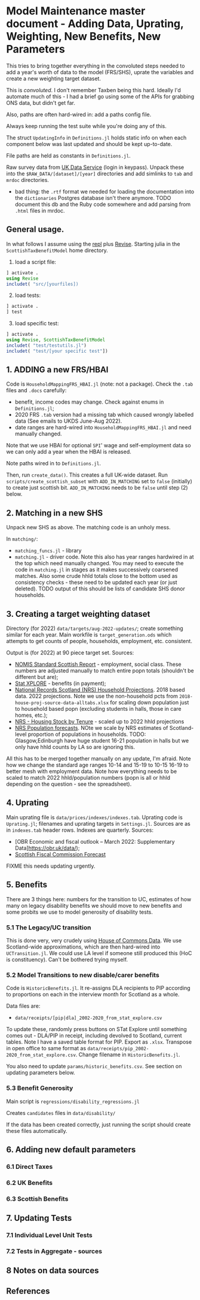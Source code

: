 # Model Maintenance master document - Adding Data, Uprating, Weighting, New Benefits, New Parameters

This tries to bring together everything in the convoluted steps needed to add a year's worth of data to the model (FRS/SHS), uprate the variables and create a new weighting target dataset. 

This is *convoluted*. I don't remember Taxben being this hard. Ideally I'd automate much of this - I had a brief go using some of the APIs for grabbing ONS data, but didn't get far. 

Also, paths are often hard-wired in: add a paths config file.

Always keep running the test suite while you're doing any of this. 

The struct `UpdatingInfo` in `Definitions.jl` holds static info on when each component below was last updated and should be kept up-to-date.

File paths are held as constants in `Definitions.jl`.

Raw survey data from [UK Data Service](https://ukds.ac.uk) (login in keypass). Unpack these into the `$RAW_DATA/[dataset]/[year]` directories and add simlinks to `tab` and `mrdoc` directories.

* bad thing: the `.rtf` format we needed for loading the documentation into the `dictionaries` Postgres database isn't there anymore. TODO document this db and the Ruby code somewhere and add parsing from `.html` files in mrdoc.

## General usage.

In what follows I assume using the [repl](https://docs.julialang.org/en/v1/stdlib/REPL/) plus [Revise](https://timholy.github.io/Revise.jl/stable/). Starting julia in the `ScottishTaxBenefitModel` home directory.

1) load a script file:

```julia
] activate .
using Revise
includet( "src/[yourfiles])
```

2) load tests:

```julia
] activate .
] test
```

3) load specific test:

```julia
] activate .
using Revise, ScottishTaxBenefitModel
includet( "test/testutils.jl")
includet( "test/[your specific test"])
```


## 1. ADDING a new FRS/HBAI

Code is `HouseholdMappingFRS_HBAI.jl` (note: not a package). Check the `.tab` files and `.docs` carefully:

* benefit, income codes may change. Check against enums in `Definitions.jl`;
* 2020 FRS `.tab` version had a missing tab which caused wrongly labelled data (See emails to UKDS June-Aug 2022).
* date ranges are hard-wired into `HouseholdMappingFRS_HBAI.jl` and need manually changed.

Note that we use HBAI for optional  `SPI`' wage and self-employment data so we can only add a year when the HBAI is released.

Note paths wired in to `Definitions.jl`.

Then, run `create_data()`. This creates a full UK-wide dataset. Run `scripts/create_scottish_subset` with `ADD_IN_MATCHING` set to `false` (initially) to create just scottish bit. `ADD_IN_MATCHING` needs to be `false` until step (2) below.



## 2. Matching in a new SHS

Unpack new SHS as above. The matching code is an unholy mess. 

In `matching/`:

* `matching_funcs.jl` - library
* `matching.jl` - driver code. Note this also has year ranges hardwired in at the top which need manually changed. You may need to execute the code in `matching.jl` in stages as it makes successively coarsened matches. Also some crude hhld totals close to the bottom used as consistency checks - these need to be updated each year (or just deleted). TODO output of this should be lists of candidate SHS donor households.

## 3. Creating a target weighting dataset

Directory (for 2022) `data/targets/aug-2022-updates/`; create something similar for each year. Main workfile is `target_generation.ods` which attempts to get counts of people, households, employment, etc. consistent.

Output is (for 2022) at 90 piece target set. Sources:

* [NOMIS Standard Scottish Report](https://www.nomisweb.co.uk/reports/lmp/gor/2013265931/report.aspx) - employment, social class. These numbers are adjusted manually to match entire popn totals (shouldn't be different but are);
* [Stat XPLORE](https://stat-xplore.dwp.gov.uk/webapi/jsf/login.xhtml) - benefits (in payment);
* [National Records Scotland (NRS) Household Projections](https://www.nrscotland.gov.uk/statistics-and-data/statistics/statistics-by-theme/households/household-projections/2018-based-household-projections). 2018 based data. 2022 projections. Note we use the non-household pcts from `2018-house-proj-source-data-alltabs.xlsx` for scaling down population just to household based popn (excluding students in halls, those in care homes, etc.);
* [NRS - Housing Stock by Tenure](https://www.gov.scot/publications/housing-statistics-stock-by-tenure/) - scaled up to 2022 hhld projections
* [NRS Population forecasts](https://www.nrscotland.gov.uk/statistics-and-data/statistics/statistics-by-theme/population/population-projections/population-projections-scotland/2020-based). NOte we scale by NRS estimates of Scotland-level proportion of populations in households. TODO: Glasgow,Edinburgh have huge student 16-21 population in halls but we only have hhld counts by LA so are ignoring this.

All this has to be merged together manually on any update, I'm afraid. Note how we change the standard age ranges 10-14 and 15-19 to 10-15 16-19 to better mesh with employment data. Note how everything needs to be scaled to match 2022 hhld/population numbers (popn is all or hhld depending on the question - see the spreadsheet).

## 4. Uprating

Main uprating file is `data/prices/indexes/indexes.tab`. Uprating code is `Uprating.jl`; filenames and uprating targets in `Settings.jl`. Sources are as in `indexes.tab` header rows. Indexes are quarterly. Sources:

* [OBR Economic and fiscal outlook – March 2022: Supplementary Data]https://obr.uk/data/);
* [Scottish Fiscal Commission Forecast](https://www.fiscalcommission.scot/publications/scotlands-economic-and-fiscal-forecasts-december-2021/)

FIXME this needs updating urgently.

## 5. Benefits

There are 3 things here: numbers for the transition to UC, estimates of how many on legacy disability benefits we should move to new benefits and some probits we use to model generosity of disability tests.

### 5.1 The Legacy/UC transition

This is done very, very crudely using [House of Commons Data](https://commonslibrary.parliament.uk/constituency-data-universal-credit-roll-out/#caseload). We use Scotland-wide approximations, which are then hard-wired into `UCTransition.jl`. We could use LA level if someone still produced this (HoC is constituency). Can't be bothered trying myself.

### 5.2 Model Transitions to new disable/carer benefits

Code is `HistoricBenefits.jl`. It re-assigns DLA recipients to PIP according to proportions on each in the interview month for Scotland as a whole. 

Data files are: 

* `data/receipts/[pip|dla]_2002-2020_from_stat_explore.csv`

To update these, randomly press buttons on STat Explore until something comes out - DLA/PIP in receipt, including devolved to Scotland, current tables. Note I have a saved table format for PIP. Export as `.xlsx`. Transpose in open office to same format as `data/receipts/pip_2002-2020_from_stat_explore.csv`. Change filename in `HistoricBenefits.jl`.

You also need to update `params/historic_benefits.csv`. See section on updating parameters below.

### 5.3 Benefit Generosity

Main script is `regressions/disability_regressions.jl`

Creates `candidates` files in `data/disability/`

If the data has been created correctly, just running the script should create these files automatically.

## 6. Adding new default parameters

### 6.1 Direct Taxes

### 6.2 UK Benefits

### 6.3 Scottish Benefits

## 7. Updating Tests

### 7.1 Individual Level Unit Tests

### 7.2 Tests in Aggregate - sources

## 8 Notes on data sources

## References





